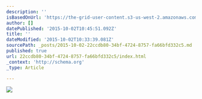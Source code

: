 ```yaml
---
description: ''
isBasedOnUrl: 'https://the-grid-user-content.s3-us-west-2.amazonaws.com/4abc82a8-daa2-4d66-914b-e13df579e6de.jpg'
author: []
datePublished: '2015-10-02T10:45:51.092Z'
title: ''
dateModified: '2015-10-02T10:33:39.081Z'
sourcePath: _posts/2015-10-02-22ccdb80-34bf-4724-8757-fa66bfd332c5.md
published: true
url: 22ccdb80-34bf-4724-8757-fa66bfd332c5/index.html
_context: 'http://schema.org'
_type: Article

---
```

![](https://the-grid-user-content.s3-us-west-2.amazonaws.com/4abc82a8-daa2-4d66-914b-e13df579e6de.jpg)